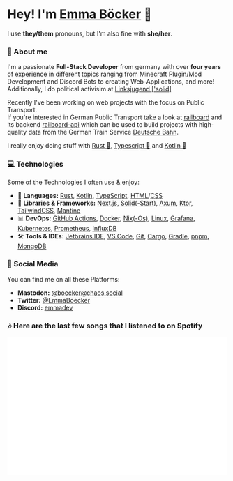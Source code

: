  # Hey! I'm [Emma Böcker](https://www.boecker.dev) 💖
 I use **they/them** pronouns, but I'm also fine with **she/her**.

### 👤 About me
I'm a passionate **Full-Stack Developer** from germany with over **four years** of experience in different topics ranging from Minecraft Plugin/Mod Development and Discord Bots to creating Web-Applications, and more! Additionally, I do political activisim at [Linksjugend ['solid]](https://linksjugend-solid.de)

Recently I've been working on web projects with the focus on Public Transport. \
If you're interested in German Public Transport take a look at [railboard](https://github.com/emmaboecker/railboard) and its backend [railboard-api](https://github.com/emmaboecker/railboard-api) which can be used to build projects with high-quality data from the German Train Service [Deutsche Bahn](https://deutschebahn.com). 

I really enjoy doing stuff with [Rust 🦀](https://www.rust-lang.org/), [Typescript 💙](https://www.typescriptlang.org/) and [Kotlin 💜](https://kotlinlang.org/)

### 💻 Technologies
Some of the Technologies I often use & enjoy:

- 🦀 **Languages:** [Rust](https://rustlang.org/),  [Kotlin](https://kotlinlang.org), [TypeScript](https://www.typescriptlang.org/), [HTML](https://en.wikipedia.org/wiki/Hypertext_Markup_Language)/[CSS](https://en.wikipedia.org/wiki/Cascading_Style_Sheets)
- 📱 **Libraries & Frameworks:** [Next.js](https://nextjs.org/), [Solid](https://www.solidjs.com/)([-Start](https://start.solidjs.com/)), [Axum](https://github.com/tokio-rs/axum), [Ktor](https://ktor.io/), [TailwindCSS](https://tailwindcss.com/),  [Mantine](https://mantine.dev/)
- 📊 **DevOps:** [GitHub Actions](https://github.com/features/actions), [Docker](https://www.docker.com/), [Nix(-Os)](https://nixos.org/), [Linux](https://en.wikipedia.org/wiki/Linux), [Grafana](https://grafana.com/), [Kubernetes](https://kubernetes.io/), [Prometheus](https://prometheus.io/), [InfluxDB](https://www.influxdata.com/)
- 🛠 **Tools & IDEs:** [Jetbrains IDE](https://www.jetbrains.com/), [VS Code](https://code.visualstudio.com/), [Git](https://git-scm.com/), [Cargo](https://github.com/rust-lang/cargo), [Gradle](https://gradle.org/), [pnpm](https://pnpm.io/), [MongoDB](https://www.mongodb.com/)

### 👀 Social Media
You can find me on all these Platforms:

- **Mastodon:** <a rel="me" href="https://chaos.social/@boecker">[@boecker@chaos.social](https://chaos.social/@boecker)</a>
- **Twitter:** [@EmmaBoecker](https://twitter.com/EmmaBoecker)
- **Discord:** [emmadev](https://discord.com/users/816989010836717599)

### 🎶 Here are the last few songs that I listened to on Spotify 

![Spotify Stats](https://github.com/emmaboecker/emmaboecker/blob/main/github-metrics.svg)
